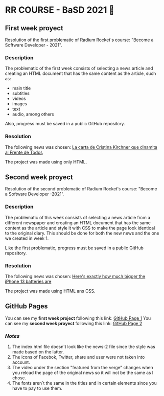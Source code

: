 # RR COURSE - BaSD 2021 :rocket:
## First week proyect
Resolution of the first problematic of Radium Rocket's course: "Become a Software Developer - 2021".
### Description
The problematic of the first week consists of selecting a news article and creating an HTML document that has the same content as the article, such as:
- main title
- subtitles
- videos
- images
- text
- audio, among others

Also, progress must be saved in a public GitHub repository.
### Resolution
The following news was chosen: [La carta de Cristina Kirchner que dinamita al Frente de Todos](https://www.lanacion.com.ar/politica/la-debilidad-de-cristina-kirchner-y-el-peligro-de-una-implosion-del-frente-de-todos-nid16092021/ "La carta de Cristina Kirchner que dinamita al Frente de Todos")

The project was made using only HTML.
## Second week proyect
Resolution of the second problematic of Radium Rocket's course: "Become a Software Developer -2021".
### Description
The problematic of this week consists of selecting a news article from a different newspaper and creating an HTML document that has the same content as the article and style it with CSS to make the page look identical to the original diary.  This should be done for both the new news and the one we created in week 1.

Like the first problematic, progress must be saved in a public GitHub repository.
### Resolution
The following news was chosen: [Here's exactly how much bigger the iPhone 13 batteries are](https://www.theverge.com/2021/9/17/22678607/iphone-13-reported-battery-sizes-increase-laptop-comparison "Here’s exactly how much bigger the iPhone 13 batteries are")

The project was made using HTML ans CSS.
## GitHub Pages
You can see my **first week project** following this link: [GitHub Page 1](https://agusmignini.github.io/my-news/ "GitHub Page 1")
You can see my **second week proyect** following this link: [GitHub Page 2](https://agusmignini.github.io/my-news/news-2 "GitHub Page 2")
### ***Notes***
1. The index.html file doesn't look like the news-2 file since the style was made based on the latter.
2. The icons of Facebok, Twitter, share and user were not taken into account.
3. The video under the section "featured from the verge" changes when you reload the page of the original news so it will not be the same as I chose.
4. The fonts aren´t the same in the titles and in certain elements since you have to pay to use them.
